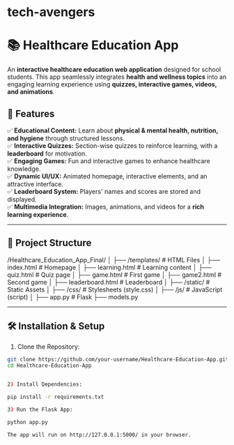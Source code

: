 # tech-avengers

# 📚 Healthcare Education App

An **interactive healthcare education web application** designed for school students. This app seamlessly integrates **health and wellness topics** into an engaging learning experience using **quizzes, interactive games, videos, and animations**.

## 🚀 Features

✅ **Educational Content:** Learn about **physical & mental health, nutrition, and hygiene** through structured lessons.  
✅ **Interactive Quizzes:** Section-wise quizzes to reinforce learning, with a **leaderboard** for motivation.  
✅ **Engaging Games:** Fun and interactive games to enhance healthcare knowledge.  
✅ **Dynamic UI/UX:** Animated homepage, interactive elements, and an attractive interface.  
✅ **Leaderboard System:** Players' names and scores are stored and displayed.  
✅ **Multimedia Integration:** Images, animations, and videos for a **rich learning experience**.  

---

## 📂 Project Structure
/Healthcare_Education_App_Final/
│
├── /templates/                 # HTML Files
│   ├── index.html              # Homepage
│   ├── learning.html           # Learning content
│   ├── quiz.html               # Quiz page
│   ├── game.html               # First game
│   ├── game2.html              # Second game
│   ├── leaderboard.html        # Leaderboard
│
├── /static/                    # Static Assets
│   ├── /css/                   # Stylesheets (style.css)
│   ├── /js/                    # JavaScript (script)
│
├── app.py                      # Flask
├── models.py       



---

## 🛠 Installation & Setup

1) Clone the Repository:
```bash
git clone https://github.com/your-username/Healthcare-Education-App.git
cd Healthcare-Education-App


2) Install Dependencies:

pip install -r requirements.txt

3) Run the Flask App:

python app.py

The app will run on http://127.0.0.1:5000/ in your browser.
